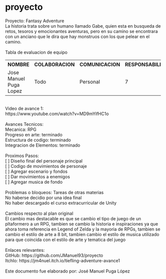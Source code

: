 # proyecto
Proyecto: Fantasy Adventure<br>
La historia trata sobre un humano llamado Gabe, quien esta en busqueda de retos, tesoros y emocionantes aventuras, pero en su camino se encontrara con un anciano que le dira que hay monstruos con los que pelear en el camino.<br>
<br>
Tabla de evaluacion de equipo<br>
<table>
  <tr>
    <th>NOMBRE</th>
    <th>COLABORACION</th>
    <th>COMUNICACION</th>
    <th>RESPONSABILIDAD</th>
  </tr>
  <tr>
    <td>Jose Manuel Puga Lopez</td>
    <td>Todo</td>
    <td>Personal</td>
    <td>7</td>
  </tr>
</table>
<br>
Video de avance 1:<br>
https://www.youtube.com/watch?v=MD9mYifHC1o<br>
<br>
Avances Tecnicos: <br>
Mecanica: RPG<br>
Progreso en arte: terminado<br>
Estructura de codigo: terminado<br>
Integracion de Elementos: terminado <br>
<br>
Proximos Pasos:<br>
[ ] Diseño final del personaje principal<br>
[ ] Codigo de movimientos de personaje<br>
[ ] Agregar escenario y fondos<br>
[ ] Dar movimientos a enemigos<br>
[ ] Agregar musica de fondo<br>
<br>
Problemas o bloqueos:
Tareas de otras materias<br>
No haberse decidio por una idea final<br>
No haber descargado el curso extracurricular de Unity<br>
<br>
Cambios respecto al plan original<br>
El cambio mas destacable es que se cambio el tipo de juego de un pltaformero a un RPG, tambien se cambio la historia e inspiraciones ya que ahora toma referencia en Legend of Zelda y la mayoria de RPGs, tambien se cambio el estilo de arte a 8 bit, tambien cambio el estilo de musica utilizado para que coincida con el estilo de arte y tematica del juego<br>
<br>
Enlaces relevantes: <br>
GitHub: https://github.com/JManuel93/proyecto <br>
ItchIo: https://jm4nuel.itch.io/tiefling-adventure-avance1<br>
<br>
Este documento fue elaborado por: José Manuel Puga López
